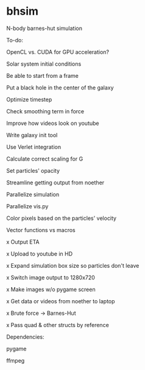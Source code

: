 bhsim
=====

N-body barnes-hut simulation

To-do:

OpenCL vs. CUDA for GPU acceleration?

Solar system initial conditions

Be able to start from a frame

Put a black hole in the center of the galaxy

Optimize timestep

Check smoothing term in force

Improve how videos look on youtube

Write galaxy init tool

Use Verlet integration

Calculate correct scaling for G

Set particles' opacity

Streamline getting output from noether

Parallelize simulation

Parallelize vis.py

Color pixels based on the particles' velocity

Vector functions vs macros

x Output ETA

x Upload to youtube in HD

x Expand simulation box size so particles don't leave

x Switch image output to 1280x720

x Make images w/o pygame screen

x Get data or videos from noether to laptop

x Brute force -> Barnes-Hut

x Pass quad & other structs by reference

Dependencies:

pygame

ffmpeg
